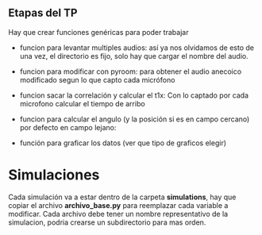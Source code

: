 ## Etapas del TP


Hay que crear funciones genéricas para poder trabajar

- funcion para levantar multiples audios: así ya nos olvidamos de esto de una vez, el directorio es fijo, solo hay que cargar el nombre del audio.

- funcion para modificar con pyroom: para obtener el audio anecoico modificado segun lo que capto cada micrófono

- funcion sacar la correlación y calcular el t1x: Con lo captado por cada microfono calcular el tiempo de arribo

- funcion para calcular el angulo (y la posición si es en campo cercano) por defecto en campo lejano:

- función para graficar los datos (ver que tipo de graficos elegir)
  

# Simulaciones

Cada simulación va a estar dentro de la carpeta __simulations__, hay que copiar el archivo __archivo_base.py__ para reemplazar cada variable a modificar. Cada archivo debe tener un nombre representativo de la simulacion, podria crearse un subdirectorio para mas orden.